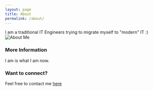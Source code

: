 ```yaml
---
layout: page
title: About
permalink: /about/
---
```


I am a traditional IT Engineers trying to migrate myself to "modern" IT :)
![About Me](../images/me.png)

### More Information

I am is what I am now.

### Want to connect?

Feel free to contact me [here](mailto:andry.setiawan@bawean.id)
